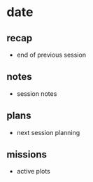 # date

## recap
- end of previous session

## notes
- session notes

## plans
- next session planning

## missions
- active plots